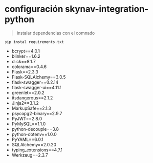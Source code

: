 # configuración skynav-integration-python

> instalar dependencias con el comnado

    pip instal requirements.txt

+ bcrypt==4.0.1
+ blinker==1.6.2
+ click==8.1.7
+ colorama==0.4.6
+ Flask==2.3.3
+ Flask-SQLAlchemy==3.0.5
+ flask-swagger==0.2.14
+ flask-swagger-ui==4.11.1
+ greenlet==2.0.2
+ itsdangerous==2.1.2
+ Jinja2==3.1.2
+ MarkupSafe==2.1.3
+ psycopg2-binary==2.9.7
+ PyJWT==2.8.0
+ PyMySQL==1.1.0
+ python-decouple==3.8
+ python-dotenv==1.0.0
+ PyYAML==6.0.1
+ SQLAlchemy==2.0.20
+ typing_extensions==4.7.1
+ Werkzeug==2.3.7



